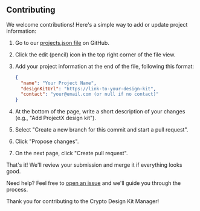## Contributing

We welcome contributions! Here's a simple way to add or update project information:

1. Go to our [projects.json file](https://github.com/ZaK3939/design-kit/blob/main/public/projects.json) on GitHub.

2. Click the edit (pencil) icon in the top right corner of the file view.

3. Add your project information at the end of the file, following this format:

   ```json
   {
     "name": "Your Project Name",
     "designKitUrl": "https://link-to-your-design-kit",
     "contact": "your@email.com (or null if no contact)"
   }
   ```

4. At the bottom of the page, write a short description of your changes (e.g., "Add ProjectX design kit").

5. Select "Create a new branch for this commit and start a pull request".

6. Click "Propose changes".

7. On the next page, click "Create pull request".

That's it! We'll review your submission and merge it if everything looks good.

Need help? Feel free to [open an issue](https://github.com/ZaK3939/design-kit/issues/new) and we'll guide you through the process.

Thank you for contributing to the Crypto Design Kit Manager!
